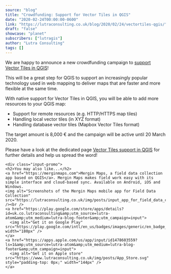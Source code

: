 ```yaml
---
source: "blog"
title: "Crowdfunding: Support for Vector Tiles in QGIS"
date: "2020-02-24T00:00:00-0600"
link: "https://lutraconsulting.co.uk/blog/2020/02/24/vectortiles-qgis/"
draft: "false"
showcase: "planet"
subscribers: ["lutragis"]
author: "Lutra Consulting"
tags: []
---
```


<p>We are happy to announce a new crowdfunding campaign to <a href="https://www.lutraconsulting.co.uk/crowdfunding/vectortile-qgis/">support Vector Tiles in QGIS</a>!</p>

<p>This will be a great step for QGIS to support an increasingly popular technology used in web mapping to deliver
maps that are faster and more flexible at the same time.</p>

<p>With native support for Vector Tiles in QGIS, you will be able to add more resources to your QGIS map:</p>

<!-- more -->

<ul>
  <li>Support for remote resources (e.g. HTTP/HTTPS map tiles)</li>
  <li>Handling local vector tiles (in XYZ format)</li>
  <li>Handling database vector tiles (Mapbox Vector Tiles format)</li>
</ul>

<p>The target amount is 8,000 € and the campaign will be active until 20 March 2020.</p>

<p>Please have a look at the dedicated page <a href="https://www.lutraconsulting.co.uk/crowdfunding/vectortile-qgis/">Vector Tiles support in QGIS</a> for further details and help us spread the word!</p>

    <div class="input-promo">
    <h2>You may also like...</h2>
    <a href="https://merginmaps.com">Mergin Maps, a field data collection app based on QGIS</a>. Mergin Maps makes field work easy with its simple interface and cloud-based sync. Available on Android, iOS and Windows.
    <img alt="Screenshots of the Mergin Maps mobile app for Field Data Collection" src="https://lutraconsulting.co.uk/img/posts/input_app_for_field_data_collection.jpg" /><br />
    <a href="https://play.google.com/store/apps/details?id=uk.co.lutraconsulting&amp;utm_source=lutra-atom&amp;utm_medium=lutra-blog-footer&amp;utm_campaign=input">
      <img alt="Get it on Google Play" src="https://play.google.com/intl/en_us/badges/images/generic/en_badge_web_generic.png" width="180px" />
    </a>
    <a href="https://apps.apple.com/us/app/input/id1478603559?ls=1&amp;utm_source=lutra-atom&amp;utm_medium=lutra-blog-footer&amp;utm_campaign=input">
      <img alt="Get it on Apple store" src="https://www.lutraconsulting.co.uk/img/posts/App_Store.svg" style="padding-top: 0px;" width="144px" />
    </a>
  </div>

